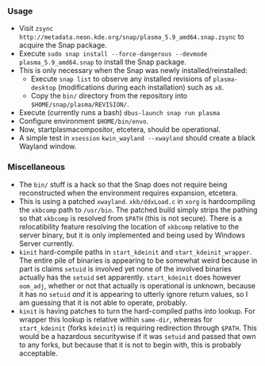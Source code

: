 ### Usage

- Visit `zsync http://metadata.neon.kde.org/snap/plasma_5.9_amd64.snap.zsync` to acquire the Snap package.
- Execute `sudo snap install --force-dangerous --devmode plasma_5.9_amd64.snap` to install the Snap package.
- This is only necessary when the Snap was newly installed/reinstalled:
  - Execute `snap list` to observe any installed revisions of `plasma-desktop` (modifications during each installation) such as `x8`.
  - Copy the `bin/` directory from the repository into `$HOME/snap/plasma/REVISION/`.
- Execute (currently runs a bash) `dbus-launch snap run plasma`
- Configure environment `$HOME/bin/envo`.
- Now, startplasmacompositor, etcetera, should be operational.
- A simple test in `xsession` `kwin_wayland --xwayland` should create a black Wayland window.

### Miscellaneous

- The `bin/` stuff is a hack so that the Snap does not require being reconstructed when the environment requires expansion, etcetera.
- This is using a patched `xwayland`. `xkb/ddxLoad.c` in `xorg` is hardcompiling the `xkbcomp` path to `/usr/bin`. The patched build simply strips the pathing so that `xkbcomp` is resolved from `$PATH` (this is not secure). There is a relocatibility feature resolving the location of `xkbcomp` relative to the server binary, but it is only implemented and being used by Windows Server currently.
- `kinit` hard-compile paths in `start_kdeinit` and `start_kdeinit_wrapper`. The entire pile of binaries is appearing to be somewhat weird because in part is claims `setuid` is involved yet none of the involved binaries actually has the `setuid` set apparently. `start_kdeinit` does however `oom_adj`, whether or not that actually is operational is unknown, because it has no `setuid` *and* it is appearing to utterly ignore return values, so I am guessing that it is not able to operate, probably.
- `kinit` is having patches to turn the hard-compiled paths into lookup. For wrapper this lookup is relative within `same-dir`, whereas for `start_kdeinit` (forks `kdeinit`) is requiring redirection through `$PATH`. This would be a hazardous securitywise if it was `setuid` and passed that own to any forks, but because that it is not to begin with, this is probably acceptable.
